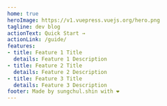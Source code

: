 ```yaml
---
home: true
heroImage: https://v1.vuepress.vuejs.org/hero.png
tagline: dev blog
actionText: Quick Start →
actionLink: /guide/
features:
- title: Feature 1 Title
  details: Feature 1 Description
- title: Feature 2 Title
  details: Feature 2 Description
- title: Feature 3 Title
  details: Feature 3 Description
footer: Made by sungchul.shin with ❤️
---
```


